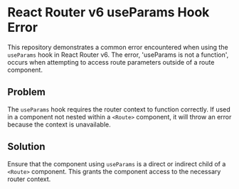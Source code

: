 # React Router v6 useParams Hook Error

This repository demonstrates a common error encountered when using the `useParams` hook in React Router v6.  The error, 'useParams is not a function', occurs when attempting to access route parameters outside of a route component.

## Problem

The `useParams` hook requires the router context to function correctly. If used in a component not nested within a `<Route>` component, it will throw an error because the context is unavailable.

## Solution

Ensure that the component using `useParams` is a direct or indirect child of a `<Route>` component.  This grants the component access to the necessary router context.
